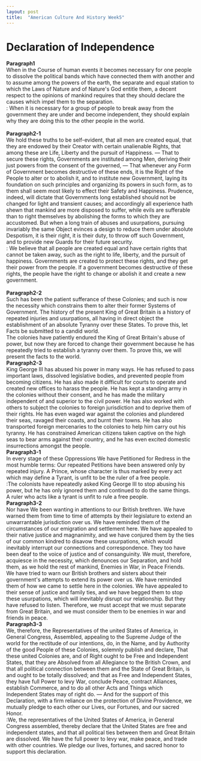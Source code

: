 ```yaml
---
layout: post
title:  "American Culture And History Week5"
---
```

# Declaration of Independence 
**Paragraph1** <br/>
When in the Course of human events it becomes necessary for one people to dissolve the political bands which have connected them with another and to assume among the powers of the earth, the separate and equal station to which the Laws of Nature and of Nature's God entitle them, a decent respect to the opinions of mankind requires that they should declare the causes which impel them to the separation.<br/>
: When it is necessary for a group of people to break away from the government they are under and become independent, they should explain why they are doing this to the other people in the world. <br/>
<br/>
**Paragraph2-1** <br/>
We hold these truths to be self-evident, that all men are created equal, that they are endowed by their Creator with certain unalienable Rights, that among these are Life, Liberty and the pursuit of Happiness. — That to secure these rights, Governments are instituted among Men, deriving their just powers from the consent of the governed, — That whenever any Form of Government becomes destructive of these ends, it is the Right of the People to alter or to abolish it, and to institute new Government, laying its foundation on such principles and organizing its powers in such form, as to them shall seem most likely to effect their Safety and Happiness. Prudence, indeed, will dictate that Governments long established should not be changed for light and transient causes; and accordingly all experience hath shewn that mankind are more disposed to suffer, while evils are sufferable than to right themselves by abolishing the forms to which they are accustomed. But when a long train of abuses and usurpations, pursuing invariably the same Object evinces a design to reduce them under absolute Despotism, it is their right, it is their duty, to throw off such Government, and to provide new Guards for their future security. <br/>
: We believe that all people are created equal and have certain rights that cannot be taken away, such as the right to life, liberty, and the pursuit of happiness. Governments are created to protect these rights, and they get their power from the people. If a government becomes destructive of these rights, the people have the right to change or abolish it and create a new government. <br/>
<br/>
**Paragraph2-2** <br/>
Such has been the patient sufferance of these Colonies; and such is now the necessity which constrains them to alter their former Systems of Government. The history of the present King of Great Britain is a history of repeated injuries and usurpations, all having in direct object the establishment of an absolute Tyranny over these States. To prove this, let Facts be submitted to a candid world.<br/>
The colonies have patiently endured the King of Great Britain's abuse of power, but now they are forced to change their government because he has repeatedly tried to establish a tyranny over them. To prove this, we will present the facts to the world. <br/>
**Paragraph2-3** <br/>
King George III has abused his power in many ways. He has refused to pass important laws, dissolved legislative bodies, and prevented people from becoming citizens. He has also made it difficult for courts to operate and created new offices to harass the people. He has kept a standing army in the colonies without their consent, and he has made the military independent of and superior to the civil power. He has also worked with others to subject the colonies to foreign jurisdiction and to deprive them of their rights. He has even waged war against the colonies and plundered their seas, ravaged their coasts, and burnt their towns. He has also transported foreign mercenaries to the colonies to help him carry out his tyranny. He has constrained American citizens taken captive on the high seas to bear arms against their country, and he has even excited domestic insurrections amongst the people. <br/>
**Paragraph3-1** <br/>
In every stage of these Oppressions We have Petitioned for Redress in the most humble terms: Our repeated Petitions have been answered only by repeated injury. A Prince, whose character is thus marked by every act which may define a Tyrant, is unfit to be the ruler of a free people.<br/>
:The colonists have repeatedly asked King George III to stop abusing his power, but he has only ignored them and continued to do the same things. A ruler who acts like a tyrant is unfit to rule a free people.<br/>
**Paragraph3-2** <br/>
Nor have We been wanting in attentions to our British brethren. We have warned them from time to time of attempts by their legislature to extend an unwarrantable jurisdiction over us. We have reminded them of the circumstances of our emigration and settlement here. We have appealed to their native justice and magnanimity, and we have conjured them by the ties of our common kindred to disavow these usurpations, which would inevitably interrupt our connections and correspondence. They too have been deaf to the voice of justice and of consanguinity. We must, therefore, acquiesce in the necessity, which denounces our Separation, and hold them, as we hold the rest of mankind, Enemies in War, in Peace Friends. <br/>
We have tried to warn our British brothers and sisters about their government's attempts to extend its power over us. We have reminded them of how we came to settle here in the colonies. We have appealed to their sense of justice and family ties, and we have begged them to stop these usurpations, which will inevitably disrupt our relationship. But they have refused to listen. Therefore, we must accept that we must separate from Great Britain, and we must consider them to be enemies in war and friends in peace. <br/>
**Paragraph3-3** <br/>
We, therefore, the Representatives of the united States of America, in General Congress, Assembled, appealing to the Supreme Judge of the world for the rectitude of our intentions, do, in the Name, and by Authority of the good People of these Colonies, solemnly publish and declare, That these united Colonies are, and of Right ought to be Free and Independent States, that they are Absolved from all Allegiance to the British Crown, and that all political connection between them and the State of Great Britain, is and ought to be totally dissolved; and that as Free and Independent States, they have full Power to levy War, conclude Peace, contract Alliances, establish Commerce, and to do all other Acts and Things which Independent States may of right do. — And for the support of this Declaration, with a firm reliance on the protection of Divine Providence, we mutually pledge to each other our Lives, our Fortunes, and our sacred Honor.<br/>
:We, the representatives of the United States of America, in General Congress assembled, thereby declare that the United States are free and independent states, and that all political ties between them and Great Britain are dissolved. We have the full power to levy war, make peace, and trade with other countries. We pledge our lives, fortunes, and sacred honor to support this declaration.
